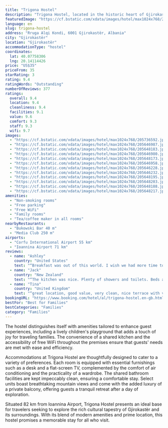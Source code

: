 ```yaml
---
title: "Trigona Hostel"
description: "Trigona Hostel, located in the historic heart of Gjirokastër and a mere 44 km from the serene Zaravina Lake, stands out for its unique blend of comfort and convenience."
featuredImage: "https://cf.bstatic.com/xdata/images/hotel/max1024x768/205736592.jpg?k=735f8ec10f5c02135d4a8099feca3e710e08f7c013c2739d4feb34e20658d2a5&o=&hp=1"
language: en
slug: trigona-hostel
address: "Rruga Alqi Kondi, 6001 Gjirokastër, Albania"
city: "Gjirokastër"
location: "Gjirokastër"
accommodationType: "hostel"
coordinates:
  lat: 40.07758306
  lng: 20.14114426
price: "US$35"
priceFrom: 35
starRating: 3
rating: 9.4
ratingWords: "Outstanding"
numberOfReviews: 377
ratings:
  overall: 9.4
  location: 9.4
  cleanliness: 9.4
  facilities: 9.1
  value: 9.6
  comfort: 9.3
  staff: 9.3
  wifi: 9.7
images:
  - "https://cf.bstatic.com/xdata/images/hotel/max1024x768/205736592.jpg?k=735f8ec10f5c02135d4a8099feca3e710e08f7c013c2739d4feb34e20658d2a5&o=&hp=1"
  - "https://cf.bstatic.com/xdata/images/hotel/max1024x768/205646987.jpg?k=7ff8c5c302355018f454a2783845f3073d31df1dc42f9b6b0b0c9fc34365d40a&o=&hp=1"
  - "https://cf.bstatic.com/xdata/images/hotel/max1024x768/205648183.jpg?k=9a95fff41f1120bff2e7b4739960a90f05be9e273c91ec5664cb6a718a24ef3a&o=&hp=1"
  - "https://cf.bstatic.com/xdata/images/hotel/max1024x768/205646980.jpg?k=5396f6b434b18582d8cc901163d04bbf9c37307d83eae79d2a235dfb52bf3faf&o=&hp=1"
  - "https://cf.bstatic.com/xdata/images/hotel/max1024x768/205648173.jpg?k=630b0c21f18fd3286f0d8c3f3718a88ce0ef99f2d3d6d7433434dad247fe775a&o=&hp=1"
  - "https://cf.bstatic.com/xdata/images/hotel/max1024x768/205646958.jpg?k=b336c71b22467de3c984e01124104983b43ab24d498cef52151d95edb17ffc23&o=&hp=1"
  - "https://cf.bstatic.com/xdata/images/hotel/max1024x768/205646228.jpg?k=7478c3ecf472fdaf65dc4aafc63a6679da098d931754082dc788085a2bad744a&o=&hp=1"
  - "https://cf.bstatic.com/xdata/images/hotel/max1024x768/205646232.jpg?k=5152539098bbb49e1984c297f4937f7d4d3b57012428864508953174fd69d068&o=&hp=1"
  - "https://cf.bstatic.com/xdata/images/hotel/max1024x768/205648195.jpg?k=3be6bcf9000e0d1c51868ccf4b23f6c436566894458e0eb867ce7108258393e8&o=&hp=1"
  - "https://cf.bstatic.com/xdata/images/hotel/max1024x768/205648203.jpg?k=f8e0d069509cab74abe1162759255d8956e456f35aad307a4ff97731fe6776f2&o=&hp=1"
  - "https://cf.bstatic.com/xdata/images/hotel/max1024x768/205648188.jpg?k=3b4e8169ff36c3aa82ebfe4394cb7ef84aa8b3eff83d53665485dc61d720d496&o=&hp=1"
  - "https://cf.bstatic.com/xdata/images/hotel/max1024x768/205648217.jpg?k=0ec6d77a91b59699b878cecfb7e37900b0830f0d777fd72098bade67c78dba0d&o=&hp=1"
amenities:
  - "Non-smoking rooms"
  - "Free parking"
  - "Free WiFi"
  - "Family rooms"
  - "Tea/coffee maker in all rooms"
nearbyRestaurants:
  - "Bukowski Bar 40 m"
  - "Media Club 250 m"
airports:
  - "Corfu International Airport 55 km"
  - "Ioannina Airport 71 km"
reviews:
  - name: "Ashley"
    country: "United States"
    text: "“Breakfast was out of this world. I wish we had more time to stay longer just for breakfast. Shower, amenities, bed and room were also wonderful. Great location. Nice bars/eateries a block away”"
  - name: "Jack"
    country: "New Zealand"
    text: "“The kitchen was nice. Plenty of showers and toilets. Beds are comfy and have power sockets. Lockers. Located close enough to the old town and main attractions.”"
  - name: "Tina"
    country: "United Kingdom"
    text: "“great location, good value, very clean, nice terrace with view of castle”"
bookingURL: "https://www.booking.com/hotel/al/trigona-hostel.en-gb.html?aid=8035640"
bestFor: "Best for Families"
bestCategories: "Families"
category: "Families"
---
```


The hostel distinguishes itself with amenities tailored to enhance guest experiences, including a lively children's playground that adds a touch of joy for traveling families. The convenience of a shared kitchen and the accessibility of free WiFi throughout the premises ensure that guests' needs are met with ease and efficiency.

Accommodations at Trigona Hostel are thoughtfully designed to cater to a variety of preferences. Each room is equipped with essential furnishings such as a desk and a flat-screen TV, complemented by the comfort of air conditioning and the practicality of a wardrobe. The shared bathroom facilities are kept impeccably clean, ensuring a comfortable stay. Select units boast breathtaking mountain views and come with the added luxury of a private balcony, offering guests a tranquil retreat after a day of exploration.

Situated 82 km from Ioannina Airport, Trigona Hostel presents an ideal base for travelers seeking to explore the rich cultural tapestry of Gjirokastër and its surroundings. With its blend of modern amenities and prime location, this hostel promises a memorable stay for all who visit.